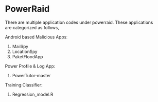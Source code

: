 # PowerRaid
There are multiple application codes under powerraid.
These applications are categorized as follows,

Android based Malicious Apps:
1. MailSpy
2. LocationSpy
3. PaketFloodApp

Power Profile & Log App:
1. PowerTutor-master

Training Classifier:
1. Regression_model.R


